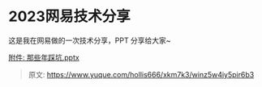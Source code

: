 # 2023网易技术分享

这是我在网易做的一次技术分享，PPT 分享给大家~ 



[附件: 那些年踩坑.pptx](./attachments/UYHIytc4ctYIfpRn/那些年踩坑.pptx)



> 原文: <https://www.yuque.com/hollis666/xkm7k3/winz5w4iy5pir6b3>